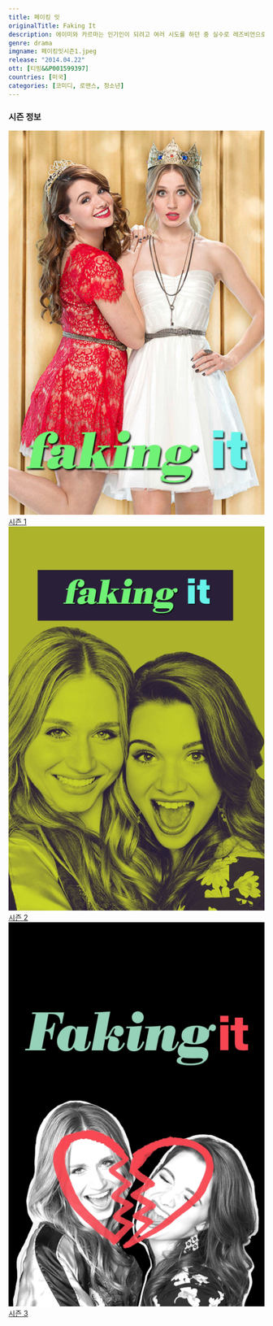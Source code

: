 ```yaml
---
title: 페이킹 잇
originalTitle: Faking It
description: 에이미와 카르마는 인기인이 되려고 여러 시도를 하던 중 실수로 레즈비언으로 알려지게 되고, 순식간에 학교 유명인이 된다.
genre: drama
imgname: 페이킹잇시즌1.jpeg
release: "2014.04.22"
ott: [티빙&&P001599397]
countries: [미국]
categories: [코미디, 로맨스, 청소년]
---
```


### 시즌 정보

<div class="season-list">
<div class="item">
<a href="/drama/페이킹잇시즌1" >
<img src="/poster/페이킹잇시즌1.jpeg" alt="페이킹잇시즌1 포스터 ">
시즌 1</a>
</div>

<div class="item">
<a href="/drama/페이킹잇시즌2" >
<img src="/poster/페이킹잇시즌2.jpeg" alt="페이킹잇시즌2 포스터 ">
시즌 2</a>
</div>

<div class="item">
<a href="/drama/페이킹잇시즌3" >
<img src="/poster/페이킹잇시즌3.jpeg" alt="페이킹잇시즌3 포스터 ">
시즌 3</a>
</div>
</div>

